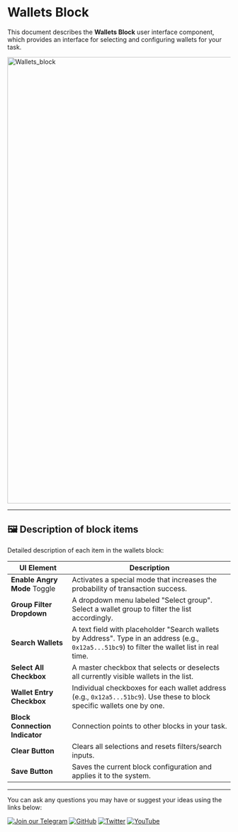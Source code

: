 # Wallets Block

This document describes the **Wallets Block** user interface component, which provides an interface for selecting and configuring wallets for your task.

<img width="1007" alt="Wallets_block" src="https://github.com/user-attachments/assets/1d02f2dd-f83b-4da7-936b-6370df7ad8b7" />

--- 

## 🖼 Description of block items

Detailed description of each item in the wallets block:

| UI Element                      | Description                                                                                                                                          |
|---------------------------------|------------------------------------------------------------------------------------------------------------------------------------------------------|
| **Enable Angry Mode** Toggle    | Activates a special mode that increases the probability of transaction success.                                       |
| **Group Filter Dropdown**       | A dropdown menu labeled "Select group". Select a wallet group to filter the list accordingly.                                                        |
| **Search Wallets**                | A text field with placeholder "Search wallets by Address". Type in an address (e.g., `0x12a5...51bc9`) to filter the wallet list in real time.       |
| **Select All Checkbox**         | A master checkbox that selects or deselects all currently visible wallets in the list.                                                               |
| **Wallet Entry Checkbox**       | Individual checkboxes for each wallet address (e.g., `0x12a5...51bc9`). Use these to block specific wallets one by one.                             |
| **Block Connection Indicator**  | Connection points to other blocks in your task.                             |
| **Clear Button**                | Clears all selections and resets filters/search inputs.                                                                                              |
| **Save Button**                 | Saves the current block configuration and applies it to the system.                                                                                  |

--- 

You can ask any questions you may have or suggest your ideas using the links below:

[![Join our Telegram](https://img.shields.io/badge/Telegram-2CA5E0?style=for-the-badge&logo=telegram&logoColor=white)](https://t.me/hidden_coding)
[![GitHub](https://img.shields.io/badge/GitHub-181717?style=for-the-badge&logo=github&logoColor=white)]([https://github.com/aero25x](https://github.com/HiddenCodeDevs))
[![Twitter](https://img.shields.io/badge/Twitter-1DA1F2?style=for-the-badge&logo=x&logoColor=white)]([https://x.com/aero25x](https://x.com/hidden_coding))
[![YouTube](https://img.shields.io/badge/YouTube-FF0000?style=for-the-badge&logo=youtube&logoColor=white)](https://www.youtube.com/@flaming_chameleon)
